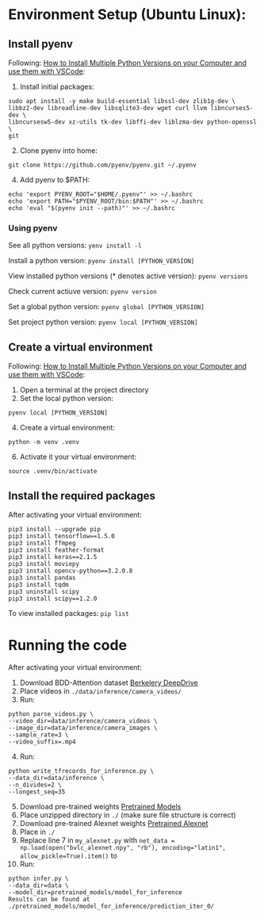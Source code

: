 # Environment Setup (Ubuntu Linux):
## Install pyenv
Following: [How to Install Multiple Python Versions on your Computer and use them with VSCode](https://k0nze.dev/posts/install-pyenv-venv-vscode/#linux-debianubuntu):
1. Install initial packages:
```
sudo apt install -y make build-essential libssl-dev zlib1g-dev \
libbz2-dev libreadline-dev libsqlite3-dev wget curl llvm libncurses5-dev \
libncursesw5-dev xz-utils tk-dev libffi-dev liblzma-dev python-openssl \
git
```
2. Clone pyenv into home:
```
git clone https://github.com/pyenv/pyenv.git ~/.pyenv
```
4. Add pyenv to $PATH:
```
echo 'export PYENV_ROOT="$HOME/.pyenv"' >> ~/.bashrc
echo 'export PATH="$PYENV_ROOT/bin:$PATH"' >> ~/.bashrc
echo 'eval "$(pyenv init --path)"' >> ~/.bashrc
```
### Using pyenv
See all python versions: `yenv install -l`

Install a python version: `pyenv install [PYTHON_VERSION]`

View installed python versions (* denotes active version): `pyenv versions`

Check current actiuve version: `pyenv version`

Set a global python version: `pyenv global [PYTHON_VERSION]`

Set project python version: `pyenv local [PYTHON_VERSION]`

## Create a virtual environment
Following: [How to Install Multiple Python Versions on your Computer and use them with VSCode](https://k0nze.dev/posts/install-pyenv-venv-vscode/#linux-debianubuntu):
1. Open a terminal at the project directory
2. Set the local python version:
```
pyenv local [PYTHON_VERSION]
```
4. Create a virtual environment:
```
python -m venv .venv
```
6. Activate it your virtual environment:
```
source .venv/bin/activate
```
## Install the required packages
After activating your virtual environment:
```
pip3 install --upgrade pip
pip3 install tensorflow==1.5.0
pip3 install ffmpeg
pip3 install feather-format
pip3 install keras==2.1.5
pip3 install moviepy
pip3 install opencv-python==3.2.0.8
pip3 install pandas
pip3 install tqdm
pip3 uninstall scipy
pip3 install scipy==1.2.0
```
To view installed packages: `pip list`
# Running the code
After activating your virtual environment:
1. Download BDD-Attention dataset [Berkelery DeepDrive](https://bdd-data.berkeley.edu/)
4. Place videos in `./data/inference/camera_videos/`
5. Run:
```
python parse_videos.py \
--video_dir=data/inference/camera_videos \
--image_dir=data/inference/camera_images \
--sample_rate=3 \
--video_suffix=.mp4
```
4. Run:
```
python write_tfrecords_for_inference.py \
--data_dir=data/inference \
--n_divides=2 \
--longest_seq=35
```
5. Download pre-trained weights [Pretrained Models](https://drive.google.com/file/d/1q_CgyX73wrYTAsZjDF9aMXNPURcUmWVy/view)
6. Place unzipped directory in `./` (make sure file structure is correct)
7. Download pre-trained Alexnet weights [Pretrained Alexnet](https://www.cs.toronto.edu/~guerzhoy/tf_alexnet/bvlc_alexnet.npy)
8. Place in `./`
9. Replace line 7 in `my_alexnet.py` with `net_data = np.load(open("bvlc_alexnet.npy", "rb"), encoding="latin1", allow_pickle=True).item()` to 
10. Run:
```
python infer.py \
--data_dir=data \
--model_dir=pretrained_models/model_for_inference
Results can be found at ./pretrained_models/model_for_inference/prediction_iter_0/
```
